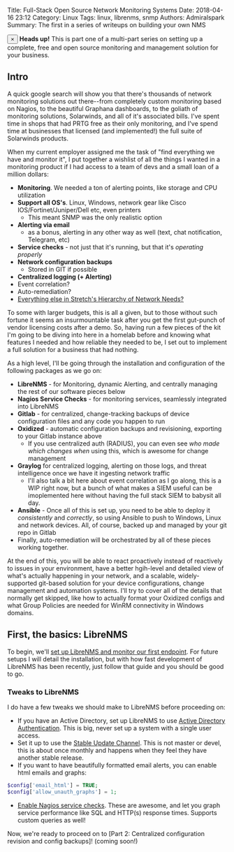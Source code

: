Title: Full-Stack Open Source Network Monitoring Systems
Date: 2018-04-16 23:12
Category: Linux
Tags: linux, librenms, snmp
Authors: Admiralspark
Summary: The first in a series of writeups on building your own NMS

<div class="alert alert-dismissible alert-info">
  <button type="button" class="close" data-dismiss="alert">&times;</button>
  <strong>Heads up!</strong> This is part one of a multi-part series on setting up a complete, free and open source monitoring and management solution for your business.
</div>

## Intro

A quick google search will show you that there's thousands of network monitoring solutions out there--from completely custom monitoring based on Nagios, to the beautiful Graphana dashboards, to the goliath of monitoring solutions, Solarwinds, and all of it's associated bills. I've spent time in shops that had PRTG free as their only monitoring, and I've spend time at businesses that licensed (and implemented!) the full suite of Solarwinds products.

When my current employer assigned me the task of "find everything we have and monitor it", I put together a wishlist of all the things I wanted in a monitoring product if I had access to a team of devs and a small loan of a million dollars:

- **Monitoring**. We needed a ton of alerting points, like storage and CPU utilization
- **Support all OS's**. Linux, Windows, network gear like Cisco IOS/Fortinet/Juniper/Dell etc, even printers
    - This meant SNMP was the only realistic option
- **Alerting via email**
    - as a bonus, alerting in any other way as well (text, chat notification, Telegram, etc)
- **Service checks** - not just that it's running, but that it's *operating properly*
- **Network configuration backups**
    - Stored in GIT if possible
- **Centralized logging (+ Alerting)**
- Event correlation?
- Auto-remediation?
- [Everything else in Stretch's Hierarchy of Network Needs?](http://packetlife.net/blog/2015/dec/14/stretchs-hierarchy-network-needs/)

To some with larger budgets, this is all a given, but to those without such fortune it seems an insurmountable task after you get the first gut-punch of vendor licensing costs after a demo. So, having run a few pieces of the kit I'm going to be diving into here in a homelab before and knowing what features I needed and how reliable they needed to be, I set out to implement a full solution for a business that had nothing.

As a high level, I'll be going through the installation and configuration of the following packages as we go on:

- **LibreNMS** - for Monitoring, dynamic Alerting, and centrally managing the rest of our software pieces below
- **Nagios Service Checks** - for monitoring services, seamlessly integrated into LibreNMS
- **Gitlab** - for centralized, change-tracking backups of device configuration files and any code you happen to run
- **Oxidized** - automatic configuration backups and revisioning, exporting to your Gitlab instance above
    - If you use centralized auth (RADIUS), you can even see *who made which changes when* using this, which is awesome for change management
- **Graylog** for centralized logging, alerting on those logs, and threat intelligence once we have it ingesting network traffic
    - I'll also talk a bit here about event correlation as I go along, this is a WIP right now, but a bunch of what makes a SIEM useful can be imoplemented here without having the full stack SIEM to babysit all day.
- **Ansible** - Once all of this is set up, you need to be able to deploy it *consistently* and *correctly*, so using Ansible to push to Windows, Linux and network devices. All, of course, backed up and managed by your git repo in Gitlab
- Finally, auto-remediation will be orchestrated by all of these pieces working together.

At the end of this, you will be able to react proactively instead of reactively to issues in your environment, have a better hgih-level and detailed view of what's actually happening in your network, and a scalable, widely-supported git-based solution for your device configurations, change management and automation systems. I'll try to cover all of the details that normally get skipped, like how to actually format your Oxidized configs and what Group Policies are needed for WinRM connectivity in Windows domains.

## First, the basics: LibreNMS

To begin, we'll [set up LibreNMS and monitor our first endpoint](https://docs.librenms.org/#Installation/Installation-CentOS-7-Nginx/). For future setups I will detail the installation, but with how fast development of LibreNMS has been recently, just follow that guide and you should be good to go.

### Tweaks to LibreNMS

I do have a few tweaks we should make to LibreNMS before proceeding on:

- If you have an Active Directory, set up LibreNMS to use [Active Directory Authentication](https://docs.librenms.org/#Extensions/Authentication/#active-directory-authentication). This is big, never set up a system with a single user access.
- Set it up to use the [Stable Update Channel](https://github.com/librenms/librenms/blob/master/doc/General/Releases.md#stable-branch). This is not master or devel, this is about once monthly and happens when they feel they have another stable release.
- If you want to have beautifully formatted email alerts, you can enable html emails and graphs:

```php
$config['email_html'] = TRUE;
$config['allow_unauth_graphs'] = 1;
```

- [Enable Nagios service checks](https://docs.librenms.org/#Extensions/Services/). These are awesome, and let you graph service performance like SQL and HTTP(s) response times. Supports custom queries as well!

Now, we're ready to proceed on to [Part 2: Centralized configuration revision and config backups]! (coming soon!)